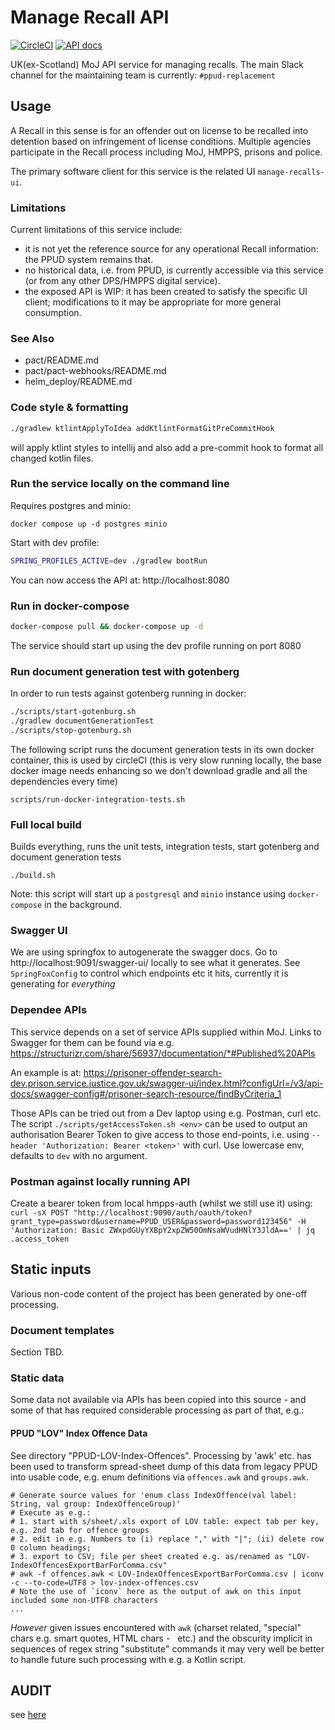 # Manage Recall API

[![CircleCI](https://circleci.com/gh/ministryofjustice/manage-recalls-api/tree/main.svg?style=svg)](https://circleci.com/gh/ministryofjustice/manage-recalls-api)
[![API docs](https://img.shields.io/badge/API_docs_-view-85EA2D.svg?logo=swagger)](https://manage-recalls-api-dev.hmpps.service.justice.gov.uk/swagger-ui/)

UK(ex-Scotland) MoJ API service for managing recalls. The main Slack channel for
the maintaining team is currently: `#ppud-replacement`

## Usage

A Recall in this sense is for an offender out on license to be recalled into detention
based on infringement of license conditions. Multiple agencies
participate in the Recall process including MoJ, HMPPS, prisons and police.

The primary software client for this service is the related UI `manage-recalls-ui`.

### Limitations

Current limitations of this service include:

- it is not yet the reference source for any operational Recall information:
  the PPUD system remains that.
- no historical data, i.e. from PPUD, is currently accessible via this service (or from any other DPS/HMPPS
  digital service).
- the exposed API is WIP: it has been created to satisfy the specific UI client; modifications to it may be
  appropriate for more general consumption.

### See Also

- pact/README.md
- pact/pact-webhooks/README.md
- helm_deploy/README.md

### Code style & formatting

```bash
./gradlew ktlintApplyToIdea addKtlintFormatGitPreCommitHook
```

will apply ktlint styles to intellij and also add a pre-commit hook to format all changed kotlin files.

### Run the service locally on the command line

Requires postgres and minio:

```
docker compose up -d postgres minio
```

Start with dev profile:

```bash
SPRING_PROFILES_ACTIVE=dev ./gradlew bootRun
```

You can now access the API at: http://localhost:8080

### Run in docker-compose

```bash
docker-compose pull && docker-compose up -d
```

The service should start up using the dev profile running on port 8080

### Run document generation test with gotenberg

In order to run tests against gotenberg running in docker:

```bash
./scripts/start-gotenburg.sh
./gradlew documentGenerationTest
./scripts/stop-gotenburg.sh
```

The following script runs the document generation tests in its own docker container, this is used by circleCI (this is
very slow running locally, the base docker image needs enhancing so we don't download gradle and all the dependencies
every time)

`scripts/run-docker-integration-tests.sh`

### Full local build

Builds everything, runs the unit tests, integration tests, start gotenberg and document generation tests

`./build.sh`

Note: this script will start up a `postgresql` and `minio` instance using `docker-compose` in the background.

### Swagger UI

We are using springfox to autogenerate the swagger docs. Go to http://localhost:9091/swagger-ui/ locally to see what it
generates. See `SpringFoxConfig` to control which endpoints etc it hits, currently it is generating for _everything_

### Dependee APIs

This service depends on a set of service APIs supplied within MoJ.
Links to Swagger for them can be found via e.g. https://structurizr.com/share/56937/documentation/*#Published%20APIs

An example is at: https://prisoner-offender-search-dev.prison.service.justice.gov.uk/swagger-ui/index.html?configUrl=/v3/api-docs/swagger-config#/prisoner-search-resource/findByCriteria_1

Those APIs can be tried out from a Dev laptop using e.g. Postman, curl etc.
The script `./scripts/getAccessToken.sh <env>` can be used to output an authorisation Bearer Token
to give access to those end-points, i.e. using `--header 'Authorization: Bearer <token>'` with curl.
Use lowercase env, defaults to `dev` with no argument.

### Postman against locally running API

Create a bearer token from local hmpps-auth (whilst we still use it) using:
`curl -sX POST "http://localhost:9090/auth/oauth/token?grant_type=password&username=PPUD_USER&password=password123456" -H 'Authorization: Basic ZWxpdGUyYXBpY2xpZW50OmNsaWVudHNlY3JldA==' | jq .access_token`

## Static inputs

Various non-code content of the project has been generated by one-off processing.

### Document templates

Section TBD.

### Static data

Some data not available via APIs has been copied into this source - and some of that has required
considerable processing as part of that, e.g.:

#### PPUD "LOV" Index Offence Data

See directory "PPUD-LOV-Index-Offences".
Processing by 'awk' etc. has been used to transform spread-sheet dump of this data from
legacy PPUD into usable code, e.g. enum definitions via `offences.awk` and `groups.awk`.

```
# Generate source values for 'enum class IndexOffence(val label: String, val group: IndexOffenceGroup)'
# Execute as e.g.:
# 1. start with s/sheet/.xls export of LOV table: expect tab per key, e.g. 2nd tab for offence groups
# 2. edit in e.g. Numbers to (i) replace "," with "|"; (ii) delete row 0 column headings;
# 3. export to CSV; file per sheet created e.g. as/renamed as "LOV-IndexOffencesExportBarForComma.csv"
# awk -f offences.awk < LOV-IndexOffencesExportBarForComma.csv | iconv -c --to-code=UTF8 > lov-index-offences.csv
# Note the use of `iconv` here as the output of awk on this input included some non-UTF8 characters
...
```

_However_ given issues encountered with `awk` (charset related, "special" chars e.g. smart quotes, HTML chars - &nbsp; etc.)
and the obscurity implicit in sequences of regex string "substitute" commands it may very well be better to handle future such processing with e.g. a Kotlin script.


## AUDIT
see [here](AUDIT.MD)